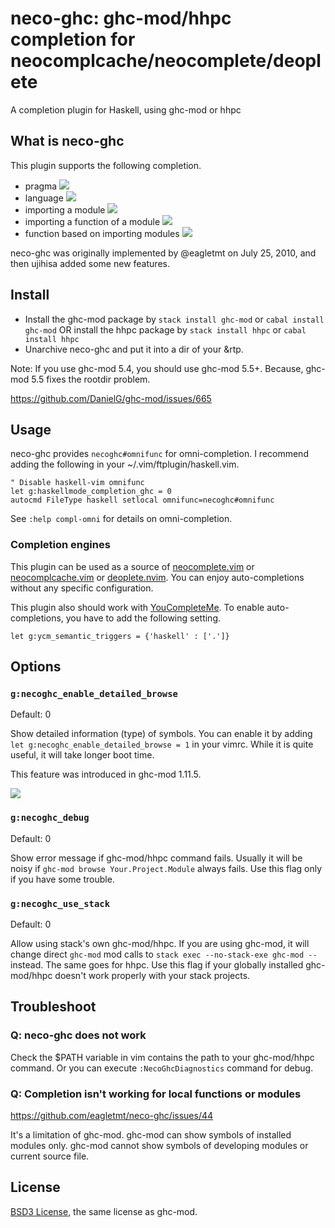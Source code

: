 # neco-ghc: ghc-mod/hhpc completion for neocomplcache/neocomplete/deoplete

A completion plugin for Haskell, using ghc-mod or hhpc

## What is neco-ghc

This plugin supports the following completion.

* pragma
    ![](http://cache.gyazo.com/c922e323be7dbed9aa70b2bac62be45e.png)
* language
    ![](http://cache.gyazo.com/9df4aa3cf06fc07495d6dd67a4d07cc4.png)
* importing a module
    ![](http://cache.gyazo.com/17a8bf08f3a6d5e123346f5f1c74c5f9.png)
* importing a function of a module
    ![](http://cache.gyazo.com/d3698892a40ffb8e4bef970a02198715.png)
* function based on importing modules
    ![](http://cache.gyazo.com/bc168a8aad5f38c6a83b8aa1b0fb14f6.png)

neco-ghc was originally implemented by @eagletmt on July 25, 2010, and then
ujihisa added some new features.

## Install

* Install the ghc-mod package by `stack install ghc-mod` or `cabal install
  ghc-mod` OR install the hhpc package by `stack install hhpc` or
  `cabal install hhpc`
* Unarchive neco-ghc and put it into a dir of your &rtp.

Note: If you use ghc-mod 5.4, you should use ghc-mod 5.5+.
Because, ghc-mod 5.5 fixes the rootdir problem.

https://github.com/DanielG/ghc-mod/issues/665

## Usage

neco-ghc provides `necoghc#omnifunc` for omni-completion.
I recommend adding the following in your ~/.vim/ftplugin/haskell.vim.

```vim
" Disable haskell-vim omnifunc
let g:haskellmode_completion_ghc = 0
autocmd FileType haskell setlocal omnifunc=necoghc#omnifunc
```

See `:help compl-omni` for details on omni-completion.

### Completion engines
This plugin can be used as a source of
[neocomplete.vim](https://github.com/Shougo/neocomplete.vim) or
[neocomplcache.vim](https://github.com/Shougo/neocomplcache.vim) or
[deoplete.nvim](https://github.com/Shougo/deoplete.nvim).
You can enjoy auto-completions without any specific configuration.

This plugin also should work with [YouCompleteMe](https://github.com/Valloric/YouCompleteMe).
To enable auto-completions, you have to add the following setting.

```vim
let g:ycm_semantic_triggers = {'haskell' : ['.']}
```

## Options
### `g:necoghc_enable_detailed_browse`
Default: 0

Show detailed information (type) of symbols.
You can enable it by adding `let g:necoghc_enable_detailed_browse = 1` in your vimrc.
While it is quite useful, it will take longer boot time.

This feature was introduced in ghc-mod 1.11.5.

![](http://cache.gyazo.com/f3d2c097475021615581822eee8cb6fd.png)

### `g:necoghc_debug`
Default: 0

Show error message if ghc-mod/hhpc command fails.
Usually it will be noisy if `ghc-mod browse Your.Project.Module` always 
fails.
Use this flag only if you have some trouble.

### `g:necoghc_use_stack`
Default: 0

Allow using stack's own ghc-mod/hhpc.
If you are using ghc-mod, it will change direct `ghc-mod` mod calls to `stack
exec --no-stack-exe ghc-mod --` instead. The same goes for hhpc.
Use this flag if your globally installed ghc-mod/hhpc doesn't work properly with your
stack projects.

## Troubleshoot

### Q: neco-ghc does not work

Check the $PATH variable in vim contains the path to your ghc-mod/hhpc command.
Or you can execute `:NecoGhcDiagnostics` command for debug.

### Q: Completion isn't working for local functions or modules

https://github.com/eagletmt/neco-ghc/issues/44

It's a limitation of ghc-mod.
ghc-mod can show symbols of installed modules only.
ghc-mod cannot show symbols of developing modules or current source file.

## License

[BSD3 License](http://www.opensource.org/licenses/BSD-3-Clause), the same license as ghc-mod.
